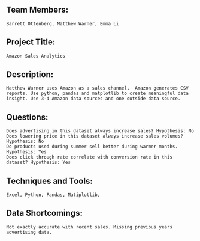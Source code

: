 ## Team Members: 
    Barrett Ottenberg, Matthew Warner, Emma Li
## Project Title: 
    Amazon Sales Analytics
## Description: 
    Matthew Warner uses Amazon as a sales channel.  Amazon generates CSV reports. Use python, pandas and matplotlib to create meaningful data insight. Use 3-4 Amazon data sources and one outside data source. 
## Questions:
    Does advertising in this dataset always increase sales? Hypothesis: No
    Does lowering price in this dataset always increase sales volumes? Hypothesis: No
    Do products used during summer sell better during warmer months.  Hypothesis: Yes
    Does click through rate correlate with conversion rate in this dataset? Hypothesis: Yes
    
## Techniques and Tools:
    Excel, Python, Pandas, Matiplotlib,
## Data Shortcomings: 
    Not exactly accurate with recent sales. Missing previous years advertising data.   
